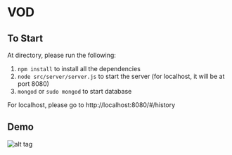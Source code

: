 # VOD 

## To Start

At directory, please run the following:

1. ```npm install``` to install all the dependencies
1. ```node src/server/server.js``` to start the server (for localhost, it will be at port 8080)
1. ```mongod``` or ```sudo mongod``` to start database

For localhost, please go to http://localhost:8080/#/history

## Demo

![alt tag](https://cloud.githubusercontent.com/assets/9430957/18151028/27417538-701e-11e6-8ab7-478fed185566.gif)
